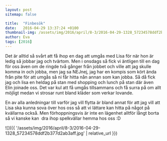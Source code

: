 ```yaml
---
layout: post
sitemap: false

title:  "Finbesök"
date:   2016-04-29 13:37:24 +0100
thumbnail-img: /assets/img/2016/april/8-3/2016-04-29-1328_57234578ddf2b377d2ab3aff.jpg
author: Eva
tags: [2016]
---
```


Det är alltid så svårt att få ihop en dag att umgås med Lisa för när hon är ledig så jobbar jag och tvärtom. Men i onsdags så fick vi äntligen till en dag för oss även om de ringde två gånger från jobbet och ville att jag skulle komma in och jobba, men jag sa NEJnej, jag har en kompis som kört ända från pite för att umgås så ni får hitta nån annan som kan jobba. Så då fick jag och lisa en heldag på stan med shopping och lunch på stan där även Elin joinade oss. Det var kul att få umgås tillsammans och få surra på om allt möjligt medan vi strosar runt bland kläder som verkar lovande. 

En av alla anledningar till varför jag vill flytta är bland annat för att jag vill att Lisa ska kunna sova över hos oss så att vi lättare kan hitta på något på kvällarna också. Men förhoppningsvis är inte en lägenhet alltför långt borta så vi kanske kan  dra ihop spelkvällar hemma hos oss :D

![]({{ '/assets/img/2016/april/8-3/2016-04-29-1328_57234578ddf2b377d2ab3aff.jpg'  | relative_url }})

